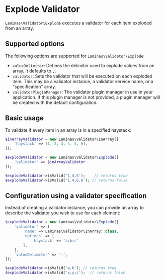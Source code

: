 # Explode Validator

`Laminas\Validator\Explode` executes a validator for each item exploded from an
array.

## Supported options

The following options are supported for `Laminas\Validator\Explode`:

- `valueDelimiter`: Defines the delimiter used to explode values from an array.
  It defaults to `,`.
- `validator`: Sets the validator that will be executed on each exploded item.
  This may be a validator instance, a validator service name, or a "specification" array.
- `validatorPluginManager`: The validator plugin manager in use in your application. If this plugin manager is not provided, a plugin manager will be created with the default configuration.

## Basic usage

To validate if every item in an array is in a specified haystack:

```php
$inArrayValidator = new Laminas\Validator\InArray([
    'haystack' => [1, 2, 3, 4, 5, 6],
]);

$explodeValidator = new Laminas\Validator\Explode([
    'validator' => $inArrayValidator
]);

$explodeValidator->isValid('1,4,6');    // returns true
$explodeValidator->isValid('1,4,6,8'); // returns false
```

## Configuration using a validator specification

Instead of creating a validator instance, you can provide an array to describe the validator you wish to use for each element:

```php
$explodeValidator = new Laminas\Validator\Explode([
    'validator' => [
        'name' => Laminas\Validator\InArray::class,
        'options' => [
            'haystack' => 'a;b;c'
        ],
    ],
    'valueDelimiter' => ';',
]);

$explodeValidator->isValid('a;b'); // returns true
$explodeValidator->isValid('x;y;z');  // returns false
```
